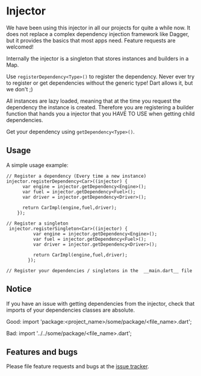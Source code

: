 # Injector

We have been using this injector in all our projects for quite a while now.
It does not replace a complex dependency injection framework like Dagger, but it provides the basics that most apps need.
Feature requests are welcomed!

Internally the injector is a singleton that stores instances and builders in a Map.

Use `registerDependency<Type>()` to register the dependency.
Never ever try to register or get dependencies without the generic type! Dart allows it, but we don't ;)

All instances are lazy loaded, meaning that at the time you request the dependency the instance is created.
Therefore you are registering a builder function that hands you a injector that you HAVE TO USE when getting child dependencies.  
    
Get your dependency using `getDependency<Type>()`. 

    

## Usage

A simple usage example:

    // Register a dependency (Every time a new instance)
    injector.registerDependency<Car>((injector) {
          var engine = injector.getDependency<Engine>();
          var fuel = injector.getDependency<Fuel>();
          var driver = injector.getDependency<Driver>();
          
          return CarImpl(engine,fuel,driver);
        });
        
    // Register a singleton
     injector.registerSingleton<Car>((injector) {
              var engine = injector.getDependency<Engine>();
              var fuel = injector.getDependency<Fuel>();
              var driver = injector.getDependency<Driver>();
              
              return CarImpl(engine,fuel,driver);
            });
        
    // Register your dependencies / singletons in the  __main.dart__ file

## Notice

If you have an issue with getting dependencies from the injector, check that imports of your dependencies classes are absolute.

Good:
import 'package:<project_name>/some/package/<file_name>.dart';

Bad:
import '../../some/package/<file_name>.dart';

## Features and bugs

Please file feature requests and bugs at the [issue tracker][tracker].

[tracker]: https://github.com/tikkrapp/injector/issues

